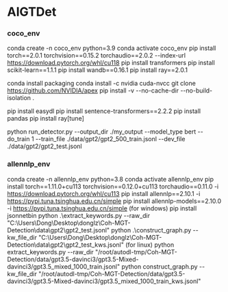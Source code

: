 # AIGTDet
### coco_env
conda create -n coco_env python=3.9
conda activate coco_env
pip install torch==2.0.1 torchvision==0.15.2 torchaudio==2.0.2 --index-url https://download.pytorch.org/whl/cu118
pip install transformers
pip install scikit-learn==1.1.1
pip install wandb==0.16.1
pip install ray==2.0.1

conda install packaging
conda install -c nvidia cuda-nvcc
git clone https://github.com/NVIDIA/apex
pip install -v --no-cache-dir --no-build-isolation .

pip install easydl
pip install sentence-transformers==2.2.2
pip install pandas
pip install ray[tune]

python run_detector.py --output_dir ./my_output --model_type bert --do_train 1 --train_file ./data/gpt2/gpt2_500_train.jsonl --dev_file ./data/gpt2/gpt2_test.jsonl

### allennlp_env
conda create -n allennlp_env python=3.8
conda activate allennlp_env
pip install torch==1.11.0+cu113 torchvision==0.12.0+cu113 torchaudio==0.11.0 -i https://download.pytorch.org/whl/cu113
pip install allennlp==2.10.1 -i https://pypi.tuna.tsinghua.edu.cn/simple
pip install allennlp-models==2.10.0 -i https://pypi.tuna.tsinghua.edu.cn/simple
(for windows)
pip install jsonnetbin
python .\extract_keywords.py --raw_dir "C:\Users\Dong\Desktop\donglz\Coh-MGT-Detection\data\gpt2\gpt2_test.jsonl"
python .\construct_graph.py --kw_file_dir "C:\Users\Dong\Desktop\donglz\Coh-MGT-Detection\data\gpt2\gpt2_test_kws.jsonl"
(for linux)
python extract_keywords.py --raw_dir "/root/autodl-tmp/Coh-MGT-Detection/data/gpt3.5-davinci3/gpt3.5-Mixed-davinci3/gpt3.5_mixed_1000_train.jsonl"
python construct_graph.py --kw_file_dir "/root/autodl-tmp/Coh-MGT-Detection/data/gpt3.5-davinci3/gpt3.5-Mixed-davinci3/gpt3.5_mixed_1000_train_kws.jsonl"

